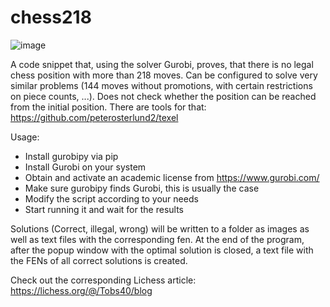 # chess218

![image](https://github.com/Tobs40/chess218/assets/63099057/30f000d3-0ad6-45cf-92dd-059dc5b34ee6)

A code snippet that, using the solver Gurobi, proves, that there is no legal chess position with more than 218 moves.
Can be configured to solve very similar problems (144 moves without promotions, with certain restrictions on piece counts, ...).
Does not check whether the position can be reached from the initial position. There are tools for that: https://github.com/peterosterlund2/texel

Usage:
- Install gurobipy via pip
- Install Gurobi on your system
- Obtain and activate an academic license from https://www.gurobi.com/
- Make sure gurobipy finds Gurobi, this is usually the case
- Modify the script according to your needs
- Start running it and wait for the results

Solutions (Correct, illegal, wrong) will be written to a folder as images as well as text files with the corresponding fen.
At the end of the program, after the popup window with the optimal solution is closed, a text file with the FENs of all correct solutions is created.




Check out the corresponding Lichess article: https://lichess.org/@/Tobs40/blog
